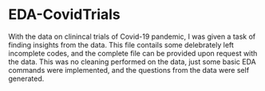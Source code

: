 # EDA-CovidTrials
With the data on clinincal trials of Covid-19 pandemic, I was given a task of finding insights from the data. This file contails some delebrately left incomplete codes, and the complete file can be provided upon request with the data. This was no cleaning performed on the data, just some basic EDA commands were implemented, and the questions from the data were self generated. 
